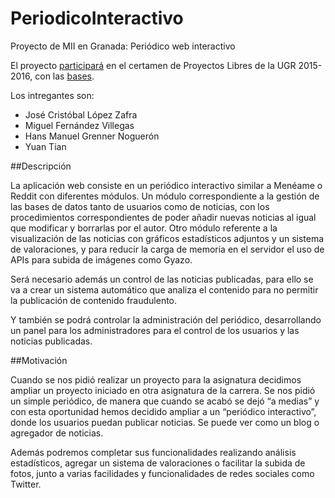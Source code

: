 # PeriodicoInteractivo
Proyecto de MII en Granada: Periódico web interactivo

El proyecto [participará](http://imgur.com/Nx9cLxd) en el certamen de Proyectos Libres de la UGR 2015-2016, con las [bases](https://docs.google.com/document/d/16UsdUV_XXuPUh-Imz4PSgh-2ES_YaAJpZ8fNrbTVpMA/edit).


Los intregantes son:

* José Cristóbal López Zafra
* Miguel Fernández Villegas
* Hans Manuel Grenner Noguerón
* Yuan Tian

##Descripción

La aplicación web consiste en un periódico interactivo similar a Menéame o Reddit con diferentes módulos. Un módulo correspondiente a la gestión de las bases de datos tanto de usuarios como de noticias, con los procedimientos correspondientes de poder añadir nuevas noticias al igual que modificar y borrarlas por el autor. Otro módulo referente a la visualización de las noticias con gráficos estadísticos adjuntos y un sistema de valoraciones, y para reducir la carga de memoria en el servidor el uso de APIs para subida de imágenes como Gyazo.

Será necesario además un control de las noticias publicadas, para ello se va a crear un sistema automático que analiza el contenido para no permitir la publicación de contenido fraudulento. 

Y también se podrá controlar la administración del periódico, desarrollando un panel para los administradores para el control de los usuarios y las noticias publicadas.


##Motivación

Cuando se nos pidió realizar un proyecto para la asignatura decidimos ampliar un proyecto iniciado en otra asignatura de la carrera. Se nos pidió un simple periódico, de manera que cuando se acabó se dejó “a medias” y con esta oportunidad hemos decidido ampliar a un “periódico interactivo”, donde los usuarios puedan publicar noticias. Se puede ver como un blog o agregador de noticias.

Además podremos completar sus funcionalidades realizando análisis estadísticos, agregar un sistema de valoraciones o facilitar la subida de fotos, junto a varias facilidades y funcionalidades de redes sociales como Twitter. 



